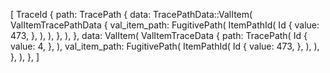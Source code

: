 [
    TraceId {
        path: TracePath {
            data: TracePathData::ValItem(
                ValItemTracePathData {
                    val_item_path: FugitivePath(
                        ItemPathId(
                            Id {
                                value: 473,
                            },
                        ),
                    ),
                },
            ),
        },
        data: ValItem(
            ValItemTraceData {
                path: TracePath(
                    Id {
                        value: 4,
                    },
                ),
                val_item_path: FugitivePath(
                    ItemPathId(
                        Id {
                            value: 473,
                        },
                    ),
                ),
            },
        ),
    },
]